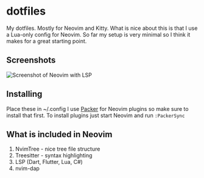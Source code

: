 # dotfiles

My dotfiles. Mostly for Neovim and Kitty.
What is nice about this is that I use a Lua-only config for Neovim. So far my setup is very minimal so I think it makes for a great starting point.

## Screenshots

![Screenshot of Neovim with LSP](https://i.imgur.com/7pk7HA4.jpg)

## Installing

Place these in ~/.config
I use [Packer](https://github.com/wbthomason/packer.nvim) for Neovim plugins so make sure to install that first.
To install plugins just start Neovim and run `:PackerSync`

## What is included in Neovim

1. NvimTree - nice tree file structure
2. Treesitter - syntax highlighting
3. LSP (Dart, Flutter, Lua, C#)
4. nvim-dap

